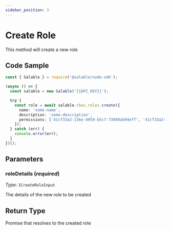 ```yaml
---
sidebar_position: 3
---
```


# Create Role

This method will create a new role

## Code Sample

```typescript
const { Salable } = require('@salable/node-sdk');

(async () => {
  const salable = new Salable('{{API_KEY}}');

  try {
    const role = await salable.rbac.roles.create({
      name: 'some-name',
      description: 'some-description',
      permissions: ['41cf33a2-136e-4959-b5c7-73889ab94eff', '41cf33a2-136e-4959-b5c7-73889ab94eff'],
    });
  } catch (err) {
    console.error(err);
  }
})();
```

## Parameters

### roleDetails (_required_)

_Type:_ `ICreateRoleInput`

The details of the new role to be created

## Return Type

Promise that resolves to the created role
